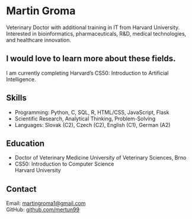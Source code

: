 # Martin Groma

Veterinary Doctor with additional training in IT from Harvard University. Interested in bioinformatics, pharmaceuticals, R&D, medical technologies, and healthcare innovation.

## I would love to learn more about these fields.

I am currently completing Harvard’s CS50: Introduction to Artificial Intelligence.


## Skills

- Programming: Python, C, SQL, R, HTML/CSS, JavaScript, Flask  
- Scientific Research, Analytical Thinking, Problem-Solving  
- Languages: Slovak (C2), Czech (C2), English (C1), German (A2)

## Education

- Doctor of Veterinary Medicine 
  University of Veterinary Sciences, Brno
- CS50: Introduction to Computer Science  
  Harvard University

## Contact

Email: martingroma1@gmail.com  
GitHub: [github.com/mertun99](https://github.com/mertun99)
